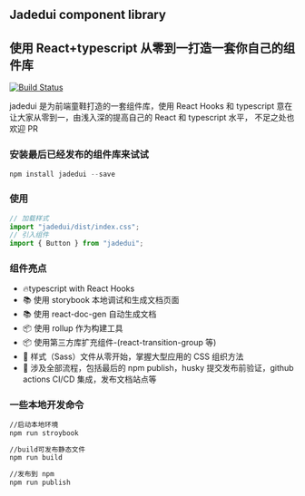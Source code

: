 ## Jadedui component library

## 使用 React+typescript 从零到一打造一套你自己的组件库

[![Build Status](https://travis-ci.com/vikingmute/vikingship.svg?token=mHoDqxyxXWX5BSpu8L9y&branch=master)](https://travis-ci.com/vikingmute/vikingship)

jadedui 是为前端童鞋打造的一套组件库，使用 React Hooks 和 typescript
意在让大家从零到一，由浅入深的提高自己的 React 和 typescript 水平，
不足之处也欢迎 PR

<!-- 它的官网地址是[vikingship.xyz](http://vikingship.xyz) -->

### 安装最后已经发布的组件库来试试

```javascript
npm install jadedui --save
```

### 使用

```javascript
// 加载样式
import "jadedui/dist/index.css";
// 引入组件
import { Button } from "jadedui";
```

### 组件亮点

- 🔥typescript with React Hooks
- 📚 使用 storybook 本地调试和生成文档页面
- 📚 使用 react-doc-gen 自动生成文档
- 📦 使用 rollup 作为构建工具
- 📦 使用第三方库扩充组件-(react-transition-group 等)
- 🌹 样式（Sass）文件从零开始，掌握大型应用的 CSS 组织方法
- 🎉 涉及全部流程，包括最后的 npm publish，husky 提交发布前验证，github actions CI/CD 集成，发布文档站点等

### 一些本地开发命令

```bash
//启动本地环境
npm run stroybook

//build可发布静态文件
npm run build

//发布到 npm
npm run publish
```

